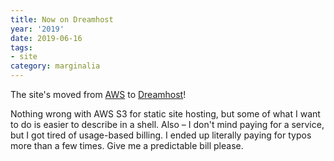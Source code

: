 ```yaml
---
title: Now on Dreamhost
year: '2019'
date: 2019-06-16
tags:
- site
category: marginalia
---
```


The site's moved from [AWS][] to [Dreamhost][]!

[AWS]: https://aws.amazon.com
[Dreamhost]: https://dreamhost.com
<!-- TEASER_END -->

Nothing wrong with AWS S3 for static site hosting, but some of what I want to do
is easier to describe in a shell. Also – I don't mind paying for a service, but
I got tired of usage-based billing. I ended up literally paying for typos more
than a few times. Give me a predictable bill please.
